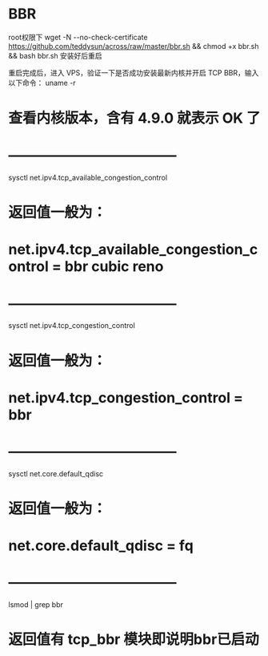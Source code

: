 # BBR    
root权限下
wget -N --no-check-certificate https://github.com/teddysun/across/raw/master/bbr.sh && chmod +x bbr.sh && bash bbr.sh
安装好后重启

重启完成后，进入 VPS，验证一下是否成功安装最新内核并开启 TCP BBR，输入以下命令：
uname -r
# 查看内核版本，含有 4.9.0 就表示 OK 了
# ————————————
sysctl net.ipv4.tcp_available_congestion_control
# 返回值一般为：
# net.ipv4.tcp_available_congestion_control = bbr cubic reno
# ————————————
sysctl net.ipv4.tcp_congestion_control
# 返回值一般为：
# net.ipv4.tcp_congestion_control = bbr
# ————————————
sysctl net.core.default_qdisc
# 返回值一般为：
# net.core.default_qdisc = fq
# ————————————
lsmod | grep bbr
# 返回值有 tcp_bbr 模块即说明bbr已启动
